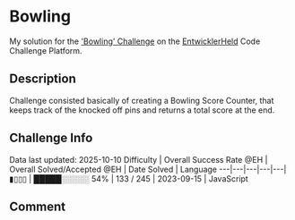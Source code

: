 # Bowling

My solution for the ['Bowling' Challenge](https://platform.entwicklerheld.de/challenge/bowling?technology=JavaScript) on the [EntwicklerHeld](https://platform.entwicklerheld.de/) Code Challenge Platform.

## Description
Challenge consisted basically of creating a Bowling Score Counter, that keeps track of the knocked off pins and returns a total score at the end.

## Challenge Info
Data last updated: 2025-10-10
Difficulty | Overall Success Rate @EH | Overall Solved/Accepted @EH | Date Solved | Language
---|---|---|---|---|
▮▯▯▯ | █████░░░░░ 54% | 133 / 245 | 2023-09-15 | JavaScript

## Comment
